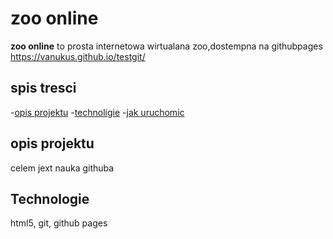 # zoo online 
**zoo online** to prosta internetowa wirtualana zoo,dostempna na githubpages https://vanukus.github.io/testgit/

## spis tresci 
-[opis projektu](#opis-projektu)
-[technoligie](#technoligie)
-[jak uruchomic](#jak-uruchom)

## opis projektu 
celem jext nauka githuba
## Technologie
html5, git, github pages
